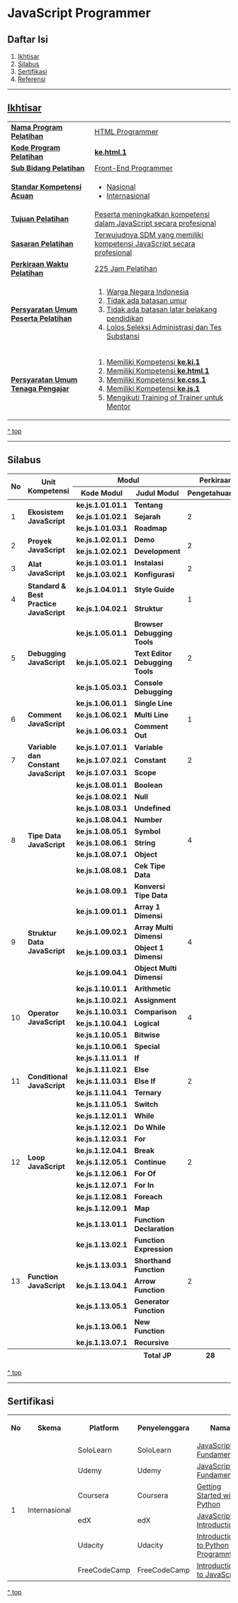 <h1>JavaScript Programmer</h1>

<h2 id="daftar-isi">Daftar Isi</h2>

<ol>
  <li><a href="#ikhtisar" title="Ikhtisar">Ikhtisar</li>
  <li><a href="#silabus" title="Silabus">Silabus</li>
  <li><a href="#sertifikasi" title="">Sertifikasi</li>
  <li><a href="#referensi" title="Referensi">Referensi</li>
</ol>

<hr>

<h2 id="ikhtisar">Ikhtisar</h2>

<table>
  <tbody>
    <tr>
      <td><strong>Nama Program Pelatihan</strong></td>
      <td>HTML Programmer</td>
    </tr>
    <tr>
      <td><strong>Kode Program Pelatihan</strong></td>
      <td><strong>ke.html.1</strong></td>
    </tr>
    <tr>
      <td><strong>Sub Bidang Pelatihan</strong></td>
      <td>Front-End Programmer</td>
    </tr>
    <tr>
      <td><strong>Standar Kompetensi Acuan</strong></td>
      <td>
        <ul>
          <li>Nasional</li>
          <li>Internasional</li>
        </ul>
      </td>
    </tr>
    <tr>
      <td><strong>Tujuan Pelatihan</strong></td>
      <td>Peserta meningkatkan kompetensi dalam JavaScript secara profesional</td>
    </tr>
    <tr>
      <td><strong>Sasaran Pelatihan</strong></td>
      <td>Terwujudnya SDM yang memiliki kompetensi JavaScript secara profesional</td>
    </tr>
    <tr>
      <td><strong>Perkiraan Waktu Pelatihan</th>
      <td>225 Jam Pelatihan</td>
    </tr>
    <tr>
      <td><strong>Persyaratan Umum Peserta Pelatihan</strong></td>
      <td>
        <ol>
          <li>Warga Negara Indonesia</li>
          <li>Tidak ada batasan umur</li>
          <li>Tidak ada batasan latar belakang pendidikan</li>
          <li>Lolos Seleksi Administrasi dan Tes Substansi</li>
        </ol>
      </td>
    </tr>
    <tr>
      <td><strong>Persyaratan Umum Tenaga Pengajar</strong></td>
      <td>
        <ol>
          <li>Memiliki Kompetensi <a href="https://github.com/kollaeducation/kurikulum-ki/" title="Komputer & Internet 101"><strong>ke.ki.1</strong></a></li>
          <li>Memiliki Kompetensi <a href="https://github.com/kollaeducation/kurikulum-html/" title="HTML 101"><strong>ke.html.1</strong></a></li>
          <li>Memiliki Kompetensi <a href="https://github.com/kollaeducation/kurikulum-css/" title="CSS 101"><strong>ke.css.1</strong></a></li>
          <li>Memiliki Kompetensi <a href="https://github.com/kollaeducation/kurikulum-javascript/" title="CSS 101"><strong>ke.js.1</strong></a></li>
          <li>Mengikuti Training of Trainer untuk Mentor</li>
        </ol>
      </td>
    </tr>
  </tbody>
</table>

<a href="#daftar-isi" title="^ top">^ top</a>

<hr>

<h2 id="silabus">Silabus</h2>

<table>
<thead>
    <tr>
          <th rowspan="2" colspan="1">No</th>
          <th rowspan="2">Unit Kompetensi</th>
          <th rowspan="1" colspan="2">Modul</th>
          <th rowspan="1" colspan="3">Perkiraan Waktu Pelatihan (JP)</th>
      </tr>
      <tr>
          <th>Kode Modul</th>
          <th>Judul Modul</th>
          <th>Pengetahuan</th>
          <th>Keterampilan</th>
          <th>Jumlah</th>
      </tr>
  </thead>
  <tbody>
      <tr>
          <td rowspan="3">1</td>
          <td rowspan="3"><strong>Ekosistem JavaScript</strong></td>
          <td><strong>ke.js.1.01.01.1</strong></td>
          <td><strong>Tentang</strong></td>
          <td rowspan="3">2</td>
          <td rowspan="3">0</td>
          <td rowspan="3">2</td>
      </tr>
      <tr>
          <td><strong>ke.js.1.01.02.1</strong></td>
          <td><strong>Sejarah</strong></td>
      </tr>
      <tr>
          <td><strong>ke.js.1.01.03.1</strong></td>
          <td><strong>Roadmap</strong></td>
      </tr>
      <tr>
          <td rowspan="2">2</td>
          <td rowspan="2"><strong>Proyek JavaScript</strong></td>
          <td><strong>ke.js.1.02.01.1</strong></td>
          <td><strong>Demo</strong></td>
          <td rowspan="2">2</td>
          <td rowspan="2">4</td>
          <td rowspan="2">6</td>
      </tr>
      <tr>
          <td><strong>ke.js.1.02.02.1</strong></td>
          <td><strong>Development</strong></td>
      </tr>
      <tr>
          <td rowspan="2">3</td>
          <td rowspan="2"><strong>Alat JavaScript</strong></td>
          <td><strong>ke.js.1.03.01.1</strong></td>
          <td><strong>Instalasi</strong></td>
          <td rowspan="2">2</td>
          <td rowspan="2">4</td>
          <td rowspan="2">6</td>
      </tr>
      <tr>
          <td><strong>ke.js.1.03.02.1</strong></td>
          <td><strong>Konfigurasi</strong></td>
      </tr>
      <tr>
          <td rowspan="2">4</td>
          <td rowspan="2"><strong>Standard & Best Practice JavaScript</strong></td>
          <td><strong>ke.js.1.04.01.1</strong></td>
          <td><strong>Style Guide</strong></td>
          <td rowspan="2">1</td>
          <td rowspan="2">1</td>
          <td rowspan="2">2</td>
      </tr>
      <tr>
          <td><strong>ke.js.1.04.02.1</strong></td>
          <td><strong>Struktur</strong></td>
      </tr>
      <tr>
        <td rowspan="3">5</td>
        <td rowspan="3"><strong>Debugging JavaScript</strong></td>
        <td><strong>ke.js.1.05.01.1</strong></td>
        <td><strong>Browser Debugging Tools</strong></td>
        <td rowspan="3">2</td>
        <td rowspan="3">4</td>
        <td rowspan="3">6</td>
    </tr>
    <tr>
        <td><strong>ke.js.1.05.02.1</strong></td>
        <td><strong>Text Editor Debugging Tools</strong></td>
    </tr>
    <tr>
        <td><strong>ke.js.1.05.03.1</strong></td>
        <td><strong>Console Debugging</strong></td>
    </tr>
    <tr>
          <td rowspan="3">6</td>
          <td rowspan="3"><strong>Comment JavaScript</strong></td>
          <td><strong>ke.js.1.06.01.1</strong></td>
          <td><strong>Single Line</strong></td>
          <td rowspan="3">1</td>
          <td rowspan="3">1</td>
          <td rowspan="3">2</td>
      </tr>
      <tr>
          <td><strong>ke.js.1.06.02.1</strong></td>
          <td><strong>Multi Line</strong></td>
      </tr>
      <tr>
          <td><strong>ke.js.1.06.03.1</strong></td>
          <td><strong>Comment Out</strong></td>
      </tr>
    <tr>
        <td rowspan="3">7</td>
        <td rowspan="3"><strong>Variable dan Constant JavaScript</strong></td>
        <td><strong>ke.js.1.07.01.1</strong></td>
        <td><strong>Variable</strong></td>
        <td rowspan="3">2</td>
        <td rowspan="3">2</td>
        <td rowspan="3">4</td>
    </tr>
    <tr>
        <td><strong>ke.js.1.07.02.1</strong></td>
        <td><strong>Constant</strong></td>
    </tr>
    <tr>
        <td><strong>ke.js.1.07.03.1</strong></td>
        <td><strong>Scope</strong></td>
    </tr>
    <tr>
        <td rowspan="9">8</td>
        <td rowspan="9"><strong>Tipe Data JavaScript</strong></td>
        <td><strong>ke.js.1.08.01.1</strong></td>
        <td><strong>Boolean</strong></td>
        <td rowspan="9">4</td>
        <td rowspan="9">8</td>
        <td rowspan="9">12</td>
    </tr>
    <tr>
        <td><strong>ke.js.1.08.02.1</strong></td>
        <td><strong>Null</strong></td>
    </tr>
    <tr>
        <td><strong>ke.js.1.08.03.1</strong></td>
        <td><strong>Undefined</strong></td>
    </tr>
    <tr>
        <td><strong>ke.js.1.08.04.1</strong></td>
        <td><strong>Number</strong></td>
    </tr>
    <tr>
        <td><strong>ke.js.1.08.05.1</strong></td>
        <td><strong>Symbol</strong></td>
    </tr>
    <tr>
        <td><strong>ke.js.1.08.06.1</strong></td>
        <td><strong>String</strong></td>
    </tr>
    <tr>
        <td><strong>ke.js.1.08.07.1</strong></td>
        <td><strong>Object</strong></td>
    </tr>
    <tr>
        <td><strong>ke.js.1.08.08.1</strong></td>
        <td><strong>Cek Tipe Data</strong></td>
    </tr>
    <tr>
        <td><strong>ke.js.1.08.09.1</strong></td>
        <td><strong>Konversi Tipe Data</strong></td>
    </tr>
    <tr>
        <td rowspan="4">9</td>
        <td rowspan="4"><strong>Struktur Data JavaScript</strong></td>
        <td><strong>ke.js.1.09.01.1</strong></td>
        <td><strong>Array 1 Dimensi</strong></td>
        <td rowspan="4">4</td>
        <td rowspan="4">6</td>
        <td rowspan="4">10</td>
    </tr>
    <tr>
        <td><strong>ke.js.1.09.02.1</strong></td>
        <td><strong>Array Multi Dimensi</strong></td>
    </tr>
    <tr>
        <td><strong>ke.js.1.09.03.1</strong></td>
        <td><strong>Object 1 Dimensi</strong></td>
    </tr>
    <tr>
        <td><strong>ke.js.1.09.04.1</strong></td>
        <td><strong>Object Multi Dimensi</strong></td>
    </tr>
    <tr>
        <td rowspan="6">10</td>
        <td rowspan="6"><strong>Operator JavaScript</strong></td>
        <td><strong>ke.js.1.10.01.1</strong></td>
        <td><strong>Arithmetic</strong></td>
        <td rowspan="6">4</td>
        <td rowspan="6">8</td>
        <td rowspan="6">12</td>
    </tr>
    <tr>
        <td><strong>ke.js.1.10.02.1</strong></td>
        <td><strong>Assignment</strong></td>
    </tr>
    <tr>
        <td><strong>ke.js.1.10.03.1</strong></td>
        <td><strong>Comparison</strong></td>
    </tr>
    <tr>
        <td><strong>ke.js.1.10.04.1</strong></td>
        <td><strong>Logical</strong></td>
    </tr>
    <tr>
        <td><strong>ke.js.1.10.05.1</strong></td>
        <td><strong>Bitwise</strong></td>
    </tr>
    <tr>
        <td><strong>ke.js.1.10.06.1</strong></td>
        <td><strong>Special</strong></td>
    </tr>
    <tr>
        <td rowspan="5">11</td>
        <td rowspan="5"><strong>Conditional JavaScript</strong></td>
        <td><strong>ke.js.1.11.01.1</strong></td>
        <td><strong>If</strong></td>
        <td rowspan="5">2</td>
        <td rowspan="5">6</td>
        <td rowspan="5">8</td>
    </tr>
    <tr>
        <td><strong>ke.js.1.11.02.1</strong></td>
        <td><strong>Else</strong></td>
    </tr>
    <tr>
        <td><strong>ke.js.1.11.03.1</strong></td>
        <td><strong>Else If</strong></td>
    </tr>
    <tr>
        <td><strong>ke.js.1.11.04.1</strong></td>
        <td><strong>Ternary</strong></td>
    </tr>
    <tr>
        <td><strong>ke.js.1.11.05.1</strong></td>
        <td><strong>Switch</strong></td>
    </tr>
    <tr>
        <td rowspan="9">12</td>
        <td rowspan="9"><strong>Loop JavaScript</strong></td>
        <td><strong>ke.js.1.12.01.1</strong></td>
        <td><strong>While</strong></td>
        <td rowspan="9">2</td>
        <td rowspan="9">6</td>
        <td rowspan="9">8</td>
    </tr>
    <tr>
        <td><strong>ke.js.1.12.02.1</strong></td>
        <td><strong>Do While</strong></td>
    </tr>
    <tr>
        <td><strong>ke.js.1.12.03.1</strong></td>
        <td><strong>For</strong></td>
    </tr>
    <tr>
        <td><strong>ke.js.1.12.04.1</strong></td>
        <td><strong>Break</strong></td>
    </tr>
    <tr>
        <td><strong>ke.js.1.12.05.1</strong></td>
        <td><strong>Continue</strong></td>
    </tr>
    <tr>
        <td><strong>ke.js.1.12.06.1</strong></td>
        <td><strong>For Of</strong></td>
    </tr>
    <tr>
        <td><strong>ke.js.1.12.07.1</strong></td>
        <td><strong>For In</strong></td>
    </tr>
    <tr>
        <td><strong>ke.js.1.12.08.1</strong></td>
        <td><strong>Foreach</strong></td>
    </tr>
    <tr>
        <td><strong>ke.js.1.12.09.1</strong></td>
        <td><strong>Map</strong></td>
    </tr>
    <tr>
        <td rowspan="7">13</td>
        <td rowspan="7"><strong>Function JavaScript</strong></td>
        <td><strong>ke.js.1.13.01.1</strong></td>
        <td><strong>Function Declaration</strong></td>
        <td rowspan="7">2</td>
        <td rowspan="7">8</td>
        <td rowspan="7">10</td>
    </tr>
    <tr>
        <td><strong>ke.js.1.13.02.1</strong></td>
        <td><strong>Function Expression</strong></td>
    </tr>
    <tr>
        <td><strong>ke.js.1.13.03.1</strong></td>
        <td><strong>Shorthand Function</strong></td>
    </tr>
    <tr>
        <td><strong>ke.js.1.13.04.1</strong></td>
        <td><strong>Arrow Function</strong></td>
    </tr>
    <tr>
        <td><strong>ke.js.1.13.05.1</strong></td>
        <td><strong>Generator Function</strong></td>
    </tr>
    <tr>
        <td><strong>ke.js.1.13.06.1</strong></td>
        <td><strong>New Function</strong></td>
    </tr>
    <tr>
        <td><strong>ke.js.1.13.07.1</strong></td>
        <td><strong>Recursive</strong></td>
    </tr>
</tbody>
<tfoot>
    <tr>
        <td colspan="3"></td>
        <th>Total JP</th>
        <th>28</th>
        <th>54</th>
        <th>82</th>
    </tr>
</tfoot>
</table>

<a href="#daftar-isi" title="^ top">^ top</a>

<hr>

<h2 id="sertifikasi">Sertifikasi</h2>

<table>
  <tr>
    <tr>
    <th rowspan="2">No</th>
    <th rowspan="2">Skema</th>
    <th rowspan="2">Platform</th>
    <th rowspan="2">Penyelenggara</th>
    <th rowspan="2">Nama</th>
    <th colspan="3">Level</th>
    <th colspan="2">Biaya</th>
  </tr>
  <tr>
    <th>Beginner</th>
    <th>Intermediate</th>
    <th>Advanced</th>
    <th>Free</th>
    <th>Paid</th>
  </tr>
  <tr>
    <td rowspan="6">1</td>
    <td rowspan="6">Internasional</td>
    <td>SoloLearn</td>
    <td>SoloLearn</td>
    <td><a href="https://www.sololearn.com/Course/JavaScript/" title="JavaScript Fundamentals">JavaScript Fundamentals</a></td>
    <td>✓</td>
    <td></td>
    <td></td>
    <td>✓</td>
    <td></td>
  </tr>
  <tr>
    <td>Udemy</td>
    <td>Udemy</td>
    <td><a href="https://www.udemy.com/course/javascriptfundamentals/" title="JavaScript Fundamentals">JavaScript Fundamentals</a></td>
    <td></td>
    <td>✓</td>
    <td></td>
    <td>✓</td>
    <td></td>
  </tr>
  <tr>
    <td>Coursera</td>
    <td>Coursera</td>
    <td><a href="https://www.coursera.org/learn/python" title="Interactivity with JavaScript">Getting Started with Python</a></td>
    <td></td>
    <td>✓</td>
    <td></td>
    <td>✓</td>
    <td></td>
  </tr>
  <tr>
    <td>edX</td>
    <td>edX</td>
    <td><a href="https://www.edx.org/course/javascript-introduction">JavaScript Introduction</a></td>
    <td></td>
    <td>✓</td>
    <td></td>
    <td>✓</td>
    <td></td>
  </tr>
  <tr>
    <td>Udacity</td>
    <td>Udacity</td>
    <td><a href="https://www.udacity.com/course/introduction-to-python--ud1110" title="Introduction to Python Programming">Introduction to Python Programming</a></td>
    <td></td>
    <td>✓</td>
    <td></td>
    <td>✓</td>
    <td></td>
  </tr>
  <tr>
    <td>FreeCodeCamp</td>
    <td>FreeCodeCamp</td>
    <td><a href="https://www.freecodecamp.org/learn/javascript-algorithms-and-data-structures/basic-javascript/" title="Introduction to JavaScript">Introduction to JavaScript</a></td>
    <td></td>
    <td>✓</td>
    <td></td>
    <td>✓</td>
    <td></td>
  </tr>
</table>

<a href="#daftar-isi" title="^ top">^ top</a>

<!--
<hr>

<h2 id="materi">Materi</h2>

Lihat [Materi Ajar](https://github.com/kollaacademy/kurikulum-js/wiki) di [Wiki](https://github.com/kollaacademy/kurikulum-js/wiki)

<a href="#daftar-isi" title="^ top">^ top</a>

<hr> -->
